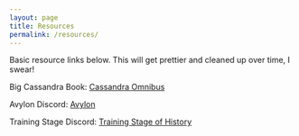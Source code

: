 ```yaml
---
layout: page
title: Resources
permalink: /resources/
---
```


Basic resource links below.
This will get prettier and cleaned up over time, I swear!

Big Cassandra Book:
[Cassandra Omnibus][cassandra-omnibus]

Avylon Discord:
[Avylon](https://discord.gg/praYzy6)

Training Stage Discord:
[Training Stage of History](https://t.co/jy9kSyDSbC?amp=1)


[cassandra-omnibus]: https://docs.google.com/spreadsheets/d/1_vYcwffPuIZe08dHgBWg1G-5aBDnK2NZte-1_oUA8sE/edit#gid=1252823294

